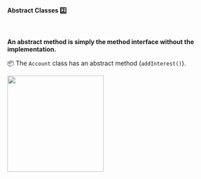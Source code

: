 <link rel="stylesheet" href="{{baseUrl}}/css/textbook.css">

<div class="website-content">

<div id="title">

#### Abstract Classes :two:

</div>

<div id="body">

<tip-box type="definition">

<include src="../../../common/definitions.md#def-abstractClass" /> 
  
</tip-box>

**An abstract method is simply the method interface without the implementation.** 

<dynamic-panel src="../../../uml/classDiagrams/abstractClasses/what/full.md" header=":mortar_board:UML &rarr; Class Diagrams &rarr; Abstract Classes" />

<p/>

<tip-box>

:package: The `Account` class has an abstract method (`addInterest()`).

<img src="{{baseUrl}}/oopDesign/inheritance/abstractClasses/images/account.png" height="220" />
<p/>

</tip-box>

</div>

<div id="extras">
</div>

</div>
